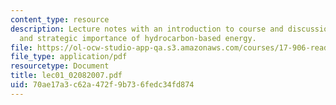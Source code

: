 ```yaml
---
content_type: resource
description: Lecture notes with an introduction to course and discussion of the economic
  and strategic importance of hydrocarbon-based energy.
file: https://ol-ocw-studio-app-qa.s3.amazonaws.com/courses/17-906-reading-seminar-in-social-science-the-geopolitics-and-geoeconomics-of-global-energy-spring-2007/70ae17a3c62a472f9b736fedc34fd874_lec01_02082007.pdf
file_type: application/pdf
resourcetype: Document
title: lec01_02082007.pdf
uid: 70ae17a3-c62a-472f-9b73-6fedc34fd874
---
```

